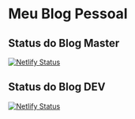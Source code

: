# Meu Blog Pessoal

## Status do Blog Master
[![Netlify Status](https://api.netlify.com/api/v1/badges/27c00bb8-c5ef-43f9-8545-4ba4dc9b06fa/deploy-status)](https://app.netlify.com/sites/testeblog123/deploys)

## Status do Blog DEV
[![Netlify Status](https://api.netlify.com/api/v1/badges/27c00bb8-c5ef-43f9-8545-4ba4dc9b06fa/deploy-status?branch=dev)](https://app.netlify.com/sites/testeblog123/deploys)
